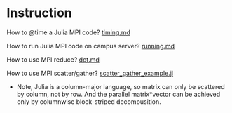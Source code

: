 # Instruction

How to @time a Julia MPI code? [timing.md](https://github.com/zhaotianjing/MPI_testing/blob/master/timing.md)

How to run Julia MPI code on campus server? [running.md](https://github.com/zhaotianjing/MPI_testing/blob/master/running.md)

How to use MPI reduce? [dot.md](https://github.com/zhaotianjing/MPI_testing/blob/master/dot.md)

How to use MPI scatter/gather? [scatter_gather_example.jl](https://github.com/zhaotianjing/MPI_testing/blob/master/scatter_gather_example.jl)  
* Note, Julia is a column-major language, so matrix can only be scattered by column, not by row. And the parallel matrix\*vector can be achieved only by columnwise block-striped decompusition.
